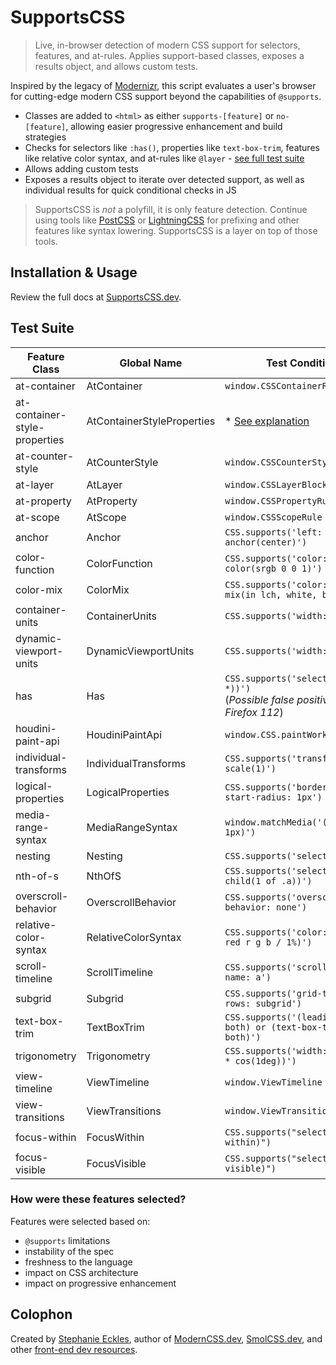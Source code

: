 # SupportsCSS

> Live, in-browser detection of modern CSS support for selectors, features, and at-rules. Applies support-based classes, exposes a results object, and allows custom tests.

Inspired by the legacy of [Modernizr](https://modernizr.com/), this script evaluates a user's browser for cutting-edge modern CSS support beyond the capabilities of `@supports`.

- Classes are added to `<html>` as either `supports-[feature]` or `no-[feature]`, allowing easier progressive enhancement and build strategies
- Checks for selectors like `:has()`, properties like `text-box-trim`, features like relative color syntax, and at-rules like `@layer` - [see full test suite](#test-suite)
- Allows adding custom tests
- Exposes a results object to iterate over detected support, as well as individual results for quick conditional checks in JS

> SupportsCSS is _not_ a polyfill, it is only feature detection. Continue using tools like [PostCSS](https://postcss.org/) or [LightningCSS](https://lightningcss.dev/) for prefixing and other features like syntax lowering. SupportsCSS is a layer on top of those tools.

## Installation & Usage

Review the full docs at [SupportsCSS.dev](https://supportscss.dev).

## Test Suite

| Feature Class | Global Name | Test Condition |
|---|---|---|
| at-container | AtContainer | `window.CSSContainerRule` |
| at-container-style-properties | AtContainerStyleProperties | * [See explanation](#atcontainerstyleproperties-test) |
| at-counter-style | AtCounterStyle | `window.CSSCounterStyleRule` |
| at-layer | AtLayer | `window.CSSLayerBlockRule` |
| at-property | AtProperty | `window.CSSPropertyRule` |
| at-scope | AtScope | `window.CSSScopeRule` |
| anchor | Anchor | `CSS.supports('left: anchor(center)')` |
| color-function | ColorFunction | `CSS.supports('color: color(srgb 0 0 1)')` |
| color-mix | ColorMix | `CSS.supports('color: color-mix(in lch, white, black)')` |
| container-units | ContainerUnits | `CSS.supports('width: 1cqi')` |
| dynamic-viewport-units | DynamicViewportUnits | `CSS.supports('width: 1dvi')` |
| has | Has | `CSS.supports('selector(:has(+ *))')` <br>(_Possible false positive in Firefox 112_) |
| houdini-paint-api | HoudiniPaintApi | `window.CSS.paintWorklet` |
| individual-transforms | IndividualTransforms | `CSS.supports('transform: scale(1)')` |
| logical-properties | LogicalProperties | `CSS.supports('border-start-start-radius: 1px')` |
| media-range-syntax | MediaRangeSyntax | `window.matchMedia('(width >= 1px)')` |
| nesting | Nesting | `CSS.supports('selector(& a)')` |
| nth-of-s | NthOfS | `CSS.supports('selector(:nth-child(1 of .a))')` |
| overscroll-behavior | OverscrollBehavior | `CSS.supports('overscroll-behavior: none')` |
| relative-color-syntax | RelativeColorSyntax | `CSS.supports('color: rgb(from red r g b / 1%)')` |
| scroll-timeline | ScrollTimeline | `CSS.supports('scroll-timeline-name: a')` |
| subgrid | Subgrid | `CSS.supports('grid-template-rows: subgrid')` |
| text-box-trim | TextBoxTrim | `CSS.supports('(leading-trim: both) or (text-box-trim: both)')` |
| trigonometry | Trigonometry | `CSS.supports('width: calc(1px * cos(1deg))')` |
| view-timeline | ViewTimeline | `window.ViewTimeline` |
| view-transitions | ViewTransitions | `window.ViewTransition` |
| focus-within | FocusWithin | `CSS.supports("selector(:focus-within)")` |
| focus-visible | FocusVisible | `CSS.supports("selector(:focus-visible)")` |


### How were these features selected?

Features were selected based on:

- `@supports` limitations
- instability of the spec
- freshness to the language
- impact on CSS architecture
- impact on progressive enhancement

## Colophon

Created by [Stephanie Eckles](https://front-end.social/@5t3ph), author of [ModernCSS.dev](https://moderncss.dev), [SmolCSS.dev](https://smolcss.dev), and other [front-end dev resources](https://thinkdobecreate.com).
